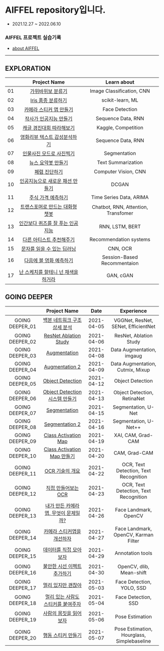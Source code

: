 # AIFFEL repository입니다.

* 2021.12.27 ~ 2022.06.10

### AIFFEL 프로젝트 실습기록

* [about AIFFEL](https://aiffel.io/)

---
## EXPLORATION

|  |               Project Name                    |       Learn about       |
|:--:|:---------------------------------------------:|:----------------------:|
|01|[가위바위보 분류기](./Exploration_01)            |Image Classification, CNN|
|02|[Iris 품종 분류하기](./exploration_02)           |scikit-learn, ML        |
|03|[카메라 스티커 앱 만들기](./exploration_03)       |Face Detection          |
|04|[작사가 인공지능 만들기](./exploration_06)        |Sequence Data, RNN     |
|05|[캐글 경진대회 따라해보기](./exploration_09)      |Kaggle, Competition    |
|06|[영화리뷰 텍스트 감성분석하기](./exploration_04)  |Sequence Data, RNN      |
|07|[인물사진 모드로 사진찍기](./exploration_10)      |Segmentation           |
|08|[뉴스 요약봇 만들기](./exploration_11)           |Text Summarization     |
|09|[폐렴 진단하기](./exploration_14)                |Computer Vision, CNN   |
|10|[인공지능으로 새로운 패션 만들기](./exploration_12) |DCGAN                  |
|11|[주식 가격 예측하기](./exploration_13)           |Time Series Data, ARIMA|
|12|[트랜스포머로 만드는 대화형 챗봇](./exploration_15)|Chatbot, RNN, Attention, Transfomer|
|13|[인간보다 퀴즈를 잘 푸는 인공지능](./exploration_19) |RNN, LSTM, BERT      |
|14|[다른 아티스트 추천해주기](./exploration_08)      |Recommendation systems |
|15|[문자를 읽을 수 있는 딥러닝](./exploration_18)    |CNN, OCR                |
|16|[다음에 볼 영화 예측하기](./exploration_17)       |Session-Based Recommentaion|
|17|[난 스케치를 할테니 넌 채색을 하거라](./exploration_20)|GAN, cGAN           |


## GOING DEEPER

|               |               Project Name                       |  Date    |              Experience           |
|:-------------:|:------------------------------------------------:|:--------:|:---------------------------------:|
|GOING DEEPER_01|[백본 네트워크 구조 상세 분석](./going_deeper_01)   |2021-04-05|VGGNet, ResNet, SENet, EfficientNet|
|GOING DEEPER_02|[ResNet Ablation Study](./going_deeper_02)        |2021-04-06|ResNet, Ablation Study             |
|GOING DEEPER_03|[Augmentation](./going_deeper_03)                 |2021-04-08|Data Augmentation, imgaug          |
|GOING DEEPER_04|[Augmentation 2](./going_deeper_04)               |2021-04-09|Data Augmentation, Cutmix, Mixup   |
|GOING DEEPER_05|[Object Detection](./going_deeper_05)             |2021-04-12|Object Detection                   |
|GOING DEEPER_06|[Object Detection 시스템 만들기](./going_deeper_06)|2021-04-13|Object Detection, RetinaNet        |
|GOING DEEPER_07|[Segmentation](./going_deeper_07)                 |2021-04-15|Segmentation, U-Net                |
|GOING DEEPER_08|[Segmentation 2](./going_deeper_08)               |2021-04-16|Segmentation, U-Net++              |
|GOING DEEPER_09|[Class Activation Map](./going_deeper_09)         |2021-04-19|XAI, CAM, Grad-CAM                 |
|GOING DEEPER_10|[Class Activation Map 만들기](./going_deeper_10)  |2021-04-20|CAM, Grad-CAM                       |
|GOING DEEPER_11|[OCR 기술의 개요](./going_deeper_11)               |2021-04-22|OCR, Text Detection, Text Recognition|
|GOING DEEPER_12|[직접 만들어보는 OCR](./going_deeper_12)           |2021-04-23|OCR, Text Detection, Text Recognition|
|GOING DEEPER_13|[내가 만든 카메라앱, 무엇이 문제일까?](./going_deeper_13)|2021-04-26|Face Landmark, OpenCV           |
|GOING DEEPER_14|[카메라 스티커앱을 개선하자](./going_deeper_14)    |2021-04-27|Face Landmark, OpenCV, Karman Filter |
|GOING DEEPER_15|[데이터를 직접 모아보자](./going_deeper_15)        |2021-04-29|Annotation tools                     |
|GOING DEEPER_16|[불안한 시선 이펙트 추가하기](./going_deeper_16)   |2021-04-30|OpenCV, dlib, Mean-shift             |
|GOING DEEPER_17|[멀리 있지만 괜찮아](./going_deeper_17)            |2021-05-03|Face Detection, YOLO, SSD            |
|GOING DEEPER_18|[멀리 있는 사람도 스티커를 붙여주자](./going_deeper_18)|2021-05-04|Face Detection, SSD               |
|GOING DEEPER_19|[사람의 몸짓을 읽어보자](./going_deeper_19)        |2021-05-06|Pose Estimation                      |
|GOING DEEPER_20|[행동 스티커 만들기](./going_deeper_20)            |2021-05-07|Pose Estimation, Hourglass, Simplebaseline|


